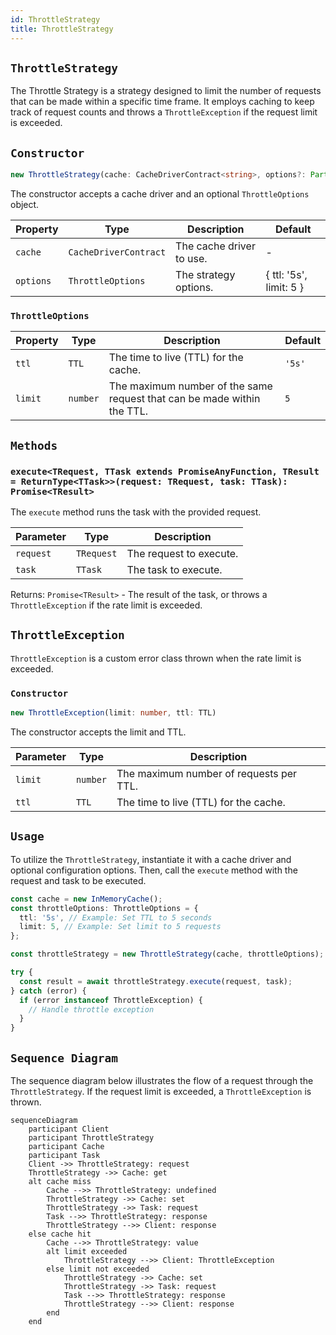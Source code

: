 ```yaml
---
id: ThrottleStrategy
title: ThrottleStrategy
---
```


## `ThrottleStrategy`

The Throttle Strategy is a strategy designed to limit the number of requests that can be made within a specific time frame. It employs caching to keep track of request counts and throws a `ThrottleException` if the request limit is exceeded.

## `Constructor`

```ts
new ThrottleStrategy(cache: CacheDriverContract<string>, options?: Partial<ThrottleOptions>)
```

The constructor accepts a cache driver and an optional `ThrottleOptions` object.

| Property  | Type                  | Description              | Default                 |
| --------- | --------------------- | ------------------------ | ----------------------- |
| `cache`   | `CacheDriverContract` | The cache driver to use. | -                       |
| `options` | `ThrottleOptions`     | The strategy options.    | { ttl: '5s', limit: 5 } |

### `ThrottleOptions`

| Property | Type     | Description                                                             | Default |
| -------- | -------- | ----------------------------------------------------------------------- | ------- |
| `ttl`    | `TTL`    | The time to live (TTL) for the cache.                                   | `'5s'`  |
| `limit`  | `number` | The maximum number of the same request that can be made within the TTL. | `5`     |

## `Methods`

### `execute<TRequest, TTask extends PromiseAnyFunction, TResult = ReturnType<TTask>>(request: TRequest, task: TTask): Promise<TResult>`

The `execute` method runs the task with the provided request.

| Parameter | Type       | Description             |
| --------- | ---------- | ----------------------- |
| `request` | `TRequest` | The request to execute. |
| `task`    | `TTask`    | The task to execute.    |

Returns: `Promise<TResult>` - The result of the task, or throws a `ThrottleException` if the rate limit is exceeded.

## `ThrottleException`

`ThrottleException` is a custom error class thrown when the rate limit is exceeded.

### `Constructor`

```ts
new ThrottleException(limit: number, ttl: TTL)
```

The constructor accepts the limit and TTL.

| Parameter | Type     | Description                             |
| --------- | -------- | --------------------------------------- |
| `limit`   | `number` | The maximum number of requests per TTL. |
| `ttl`     | `TTL`    | The time to live (TTL) for the cache.   |

## `Usage`

To utilize the `ThrottleStrategy`, instantiate it with a cache driver and optional configuration options. Then, call the `execute` method with the request and task to be executed.

```ts
const cache = new InMemoryCache();
const throttleOptions: ThrottleOptions = {
  ttl: '5s', // Example: Set TTL to 5 seconds
  limit: 5, // Example: Set limit to 5 requests
};

const throttleStrategy = new ThrottleStrategy(cache, throttleOptions);

try {
  const result = await throttleStrategy.execute(request, task);
} catch (error) {
  if (error instanceof ThrottleException) {
    // Handle throttle exception
  }
}
```

## `Sequence Diagram`

The sequence diagram below illustrates the flow of a request through the `ThrottleStrategy`. If the request limit is exceeded, a `ThrottleException` is thrown.

```mermaid
sequenceDiagram
    participant Client
    participant ThrottleStrategy
    participant Cache
    participant Task
    Client ->> ThrottleStrategy: request
    ThrottleStrategy ->> Cache: get
    alt cache miss
        Cache -->> ThrottleStrategy: undefined
        ThrottleStrategy ->> Cache: set
        ThrottleStrategy ->> Task: request
        Task -->> ThrottleStrategy: response
        ThrottleStrategy -->> Client: response
    else cache hit
        Cache -->> ThrottleStrategy: value
        alt limit exceeded
            ThrottleStrategy -->> Client: ThrottleException
        else limit not exceeded
            ThrottleStrategy ->> Cache: set
            ThrottleStrategy ->> Task: request
            Task -->> ThrottleStrategy: response
            ThrottleStrategy -->> Client: response
        end
    end
```
